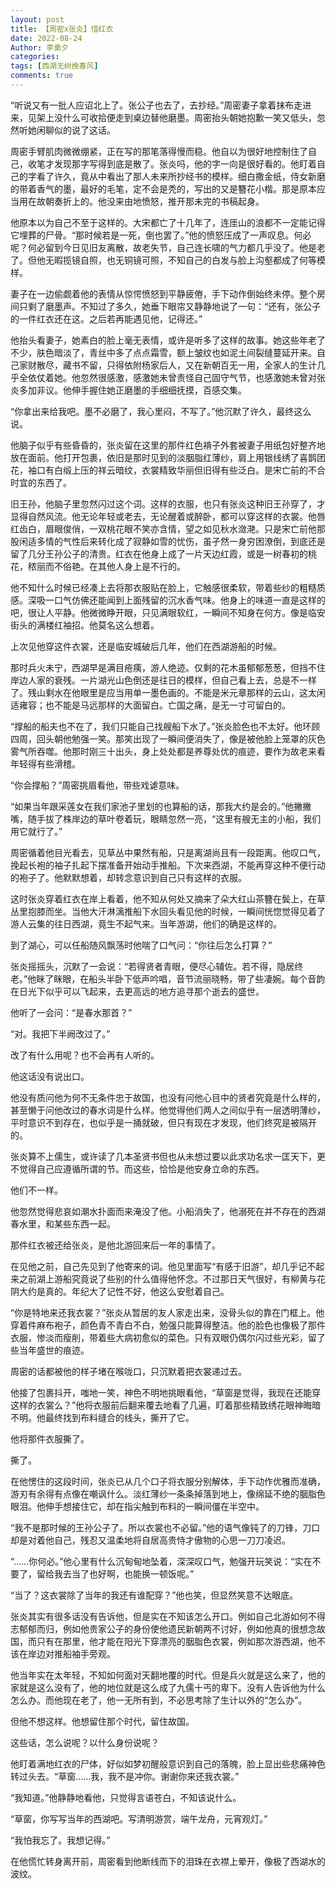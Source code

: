 ```yaml
---
layout: post
title: 【周密x张炎】惜红衣
date: 2022-08-24
Author: 李熏夕
categories: 
tags: [西湖无树挽春风]
comments: true
--- 
```


“听说又有一批人应诏北上了。张公子也去了，去抄经。”周密妻子拿着抹布走进来，见架上没什么可收拾便走到桌边替他磨墨。周密抬头朝她抱歉一笑又低头，忽然听她闲聊似的说了这话。

周密手臂肌肉微微绷紧，正在写的那笔落得慢而稳。他自以为很好地控制住了自己，收笔才发现那字写得到底是散了。张炎吗，他的字一向是很好看的。他盯着自己的字看了许久，竟从中看出了那人未来所抄经书的模样。细白撒金纸，侍女新磨的带着香气的墨，最好的毛笔，定不会是秃的，写出的又是簪花小楷。那是原本应当用在故朝奏折上的。他没来由地愤怒，推开那未完的书稿起身。

他原本以为自己不至于这样的。大宋都亡了十几年了，连厓山的浪都不一定能记得它埋葬的尸骨。“那时候若是一死，倒也罢了。”他的愤怒压成了一声叹息。何必呢？何必留到今日见旧友离散，故老失节，自己连长啸的气力都几乎没了。他是老了。但他无暇揽镜自照，也无铜镜可照，不知自己的白发与脸上沟壑都成了何等模样。

妻子在一边偷觑着他的表情从惊愕愤怒到平静疲倦，手下动作倒始终未停。整个房间只剩了磨墨声。不知过了多久，她垂下眼帘又静静地说了一句：“还有，张公子的一件红衣还在这。之后若再能遇见他，记得还。”

他抬头看妻子，她素白的脸上毫无表情，或许是听多了这样的故事。她这些年老了不少，肤色暗淡了，青丝中多了点点霜雪，额上皱纹也如泥土间裂缝蔓延开来。自己家财散尽，藏书不留，只得依附杨家后人，又在新朝百无一用，全家人的生计几乎全依仗着她。他忽然很感激，感激她未曾责怪自己固守气节，也感激她未曾对张炎多加非议。他伸手握住她正磨墨的手细细抚摸，百感交集。

“你拿出来给我吧。墨不必磨了，我心里闷，不写了。”他沉默了许久，最终这么说。


他脑子似乎有些昏昏的，张炎留在这里的那件红色褙子外套被妻子用纸包好整齐地放在面前。他打开包裹，依旧是那时见到的淡胭脂红薄纱，肩上用银线绣了喜鹊团花，袖口有白缎上压的祥云暗纹，衣裳精致华丽但旧得有些泛白。是宋亡前的不合时宜的东西了。

旧王孙，他脑子里忽然闪过这个词。这样的衣服，也只有张炎这种旧王孙穿了，才显得自然风流。他无论年轻或老去，无论醒着或醉卧，都可以穿这样的衣裳。他唇红齿白，眉眼俊俏，一双桃花眼不笑亦含情，望之如见秋水潋滟。只是宋亡前他那股闲适多情的气性后来转化成了寂静如雪的忧伤，虽孑然一身穷困潦倒，到底还是留了几分王孙公子的清贵。红衣在他身上成了一片天边红霞，或是一树春初的桃花，秾丽而不俗艳。在其他人身上是不行的。

他不知什么时候已经凑上去将那衣服贴在脸上，它触感很柔软，带着些纱的粗糙质感。深吸一口气仿佛还能闻到上面残留的沉水香气味。他身上的味道一直是这样的吧，很让人平静。他微微睁开眼，只见满眼软红，一瞬间不知身在何方。像是临安街头的满楼红袖招。他莫名这么想着。

上次见他穿这件衣裳，还是临安城破后几年，他们在西湖游船的时候。



那时兵火未宁，西湖早是满目疮痍，游人绝迹。仅剩的花木虽郁郁葱葱，但挡不住岸边人家的衰残。一片湖光山色倒还是往日的模样，但自己看上去，总是不一样了。残山剩水在他眼里是应当用单一墨色画的。不能是米元章那样的云山，这太闲适雍容；也不能是马远那样的大面留白。亡国之痛，是无一寸可留白的。

“撑船的船夫也不在了，我们只能自己找艘船下水了。”张炎脸色也不太好。他环顾四周，回头朝他勉强一笑。那笑出现了一瞬间便消失了，像是被他脸上笼罩的灰色雾气所吞噬。他那时刚三十出头，身上处处都是养尊处优的痕迹，要作为故老来看年轻得有些滑稽。

“你会撑船？”周密挑眉看他，带些戏谑意味。

“如果当年跟采莲女在我们家池子里划的也算船的话，那我大约是会的。”他撇撇嘴，随手拔了株岸边的草叶卷着玩，眼睛忽然一亮，“这里有艘无主的小船，我们用它就行了。”

周密循着他目光看去，见草丛中果然有船，只是离湖尚且有一段距离。他叹口气，挽起长袍的袖子扎起下摆准备开始动手推船。下次来西湖，不能再穿这种不便行动的袍子了。他默默想着，却转念意识到自己只有这样的衣服。


这时张炎穿着红衣在岸上看着，他不知从何处又摘来了朵大红山茶簪在鬓上，在草丛里抱膝而坐。当他大汗淋漓推船下水回头看见他的时候，一瞬间恍惚觉得见着了游人云集的往日西湖，竟生不起气来。当年游湖，他们的确是这样的。

到了湖心，可以任船随风飘荡时他喘了口气问：“你往后怎么打算？”

张炎摇摇头，沉默了一会说：“若得贤者青眼，便尽心辅佐。若不得，隐居终老。”他眯了眯眼，在船头半卧下低声吟唱，音节流丽晓畅，带了些凄婉。每个音韵在日光下似乎可以飞起来，去更高远的地方追寻那个逝去的盛世。

他听了一会问：“是春水那首？”

“对。我把下半阙改过了。”

改了有什么用呢？也不会再有人听的。

他这话没有说出口。

他没有质问他为何不无条件忠于故国，也没有问他心目中的贤者究竟是什么样的，甚至懒于问他改过的春水词是什么样。他觉得他们两人之间似乎有一层透明薄纱，平时意识不到存在，也似乎是一捅就破，但只有现在才发现，他们终究是被隔开的。

张炎算不上儒生，或许读了几本圣贤书但也从未想过要以此求功名求一匡天下，更不觉得自己应遵循所谓的节。而这些，恰恰是他安身立命的东西。

他们不一样。

他忽然觉得悲哀如潮水扑面而来淹没了他。小船消失了，他溺死在并不存在的西湖春水里，和某些东西一起。



那件红衣被还给张炎，是他北游回来后一年的事情了。

在见他之前，自己先见到了他寄来的词。他见里面写“有感于旧游”，却几乎记不起来之前湖上游船究竟说了些别的什么值得他怀念。不过那日天气很好，有柳黄与花阴大约是真的。年纪大了记性不好，他这么安慰着自己。

“你是特地来还我衣裳？”张炎从暂居的友人家走出来，没骨头似的靠在门框上。他穿着件麻布袍子，颜色青不青白不白，勉强只能算得整洁。他的脸色也像极了那件衣服，惨淡而瘦削，带着些大病初愈似的菜色。只有双眼仍偶尔闪过些光彩，留了些当年盛世的痕迹。

周密的话都被他的样子堵在喉咙口，只沉默着把衣裳递过去。

他接了包裹抖开，嗤地一笑，神色不明地挑眼看他，“草窗是觉得，我现在还能穿这样的衣裳么？”他将衣服前后翻来覆去地看了几遍，盯着那些精致绣花眼神晦暗不明。他最终找到布料缝合的线头，撕开了它。

他将那件衣服撕了。

撕了。

在他愣住的这段时间，张炎已从几个口子将衣服分别解体，手下动作优雅而准确，游刃有余得有点像在嘲讽什么。淡红薄纱一条条掉落到地上，像绵延不绝的胭脂色眼泪。他伸手想接住它，却在指尖触到布料的一瞬间僵在半空中。

“我不是那时候的王孙公子了。所以衣裳也不必留。”他的语气像钝了的刀锋，刀口却是对着他自己，残忍又温柔地将自居高贵恃才傲物的心思一刀刀凌迟。

“……你何必。”他心里有什么沉甸甸地坠着，深深叹口气，勉强开玩笑说：“实在不要了，留给我去当了也好啊，也能换一顿饭呢。”

“当了？这衣裳除了当年的我还有谁配穿？”他也笑，但显然笑意不达眼底。

张炎其实有很多话没有告诉他，但是实在不知该怎么开口。例如自己北游如何不得志郁郁而归，例如他贵家公子的身份使他遗民新朝两不讨好，例如他真的很想念故国，而只有在那里，他才能在阳光下穿漂亮的胭脂色衣裳，例如那次游西湖，他不该在岸边对推船袖手旁观。

他当年实在太年轻，不知如何面对天翻地覆的时代。但是兵火就是这么来了，他的家就是这么没有了，他的地位就是这么成了九儒十丐的卑下。没有人告诉他为什么怎么办。而他现在老了，他一无所有到，不必思考除了生计以外的“怎么办”。

但他不想这样。他想留住那个时代，留住故国。

这些话，怎么说呢？以什么身份说呢？

他盯着满地红衣的尸体，好似如梦初醒般意识到自己的落魄，脸上显出些悲痛神色转过头去。“草窗……我，我不是冲你。谢谢你来还我衣裳。”

“我知道。”他静静地看他，只觉得言语苍白，不知该说什么。

“草窗，你写写当年的西湖吧。写清明游赏，端午龙舟，元宵观灯。”

“我怕我忘了。我想记得。”

在他慌忙转身离开前，周密看到他断线而下的泪珠在衣襟上晕开，像极了西湖水的波纹。

